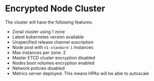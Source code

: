 # Encrypted Node Cluster
The cluster will have the following features:
* Zonal cluster using 1 zone
* Latest kubernetes version available
* Unspecified release channel suscription
* Node pool with `n1-standard-1` instances
* Max instances per zone: 2
* Master ETCD cluster encryption disabled
* Nodes boot volumes encryption enabled
* Network policies disabled
* Metrics server deployed. This means HPAs will be able to autoscale
